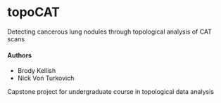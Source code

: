 # topoCAT
Detecting cancerous lung nodules through topological analysis of CAT scans 

#### Authors
- Brody Kellish
- Nick Von Turkovich

Capstone project for undergraduate course in topological data analysis
